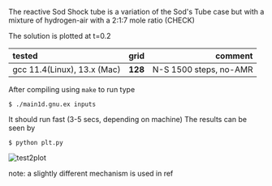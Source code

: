 
The reactive Sod Shock tube is a variation of the Sod's Tube case but with a
 mixture of hydrogen-air  with a 2:1:7 mole ratio (CHECK)

The solution is plotted at t=0.2

tested       |      grid     | comment
:----------- |:-------------:| -----------:
gcc 11.4(Linux), 13.x (Mac)       | **128**        |  N-S 1500 steps, no-AMR



After compiling using `make` to run type
```
$ ./main1d.gnu.ex inputs
```
It should run fast (3-5 secs, depending on machine)
The results can be seen by 

```
$ python plt.py
```

![test2plot](images/test2_ref.png)


 note: a slightly different mechanism is used in ref



